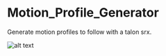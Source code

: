 # Motion_Profile_Generator
Generate motion profiles to follow with a talon srx.
 
![alt text][logo]

[logo]: https://github.com/vannaka/Motion_Profile_Generator/blob/master/images/MotionWindow.PNG
